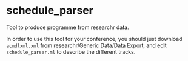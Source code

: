 # schedule_parser
Tool to produce programme from researchr data.

In order to use this tool for your conference, you should just download `acmdlxml.xml`
from researchr/Generic Data/Data Export, and edit `schedule_parser.ml` to describe
the different tracks.

